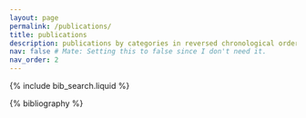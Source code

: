 ```yaml
---
layout: page
permalink: /publications/
title: publications
description: publications by categories in reversed chronological order. generated by jekyll-scholar.
nav: false # Mate: Setting this to false since I don't need it.
nav_order: 2
---
```


<!-- _pages/publications.md -->

<!-- Bibsearch Feature -->

{% include bib_search.liquid %}

<div class="publications">

{% bibliography %}

</div>
